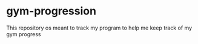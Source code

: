 # gym-progression
 This repository os meant to track my program to help me keep track of my gym progress
